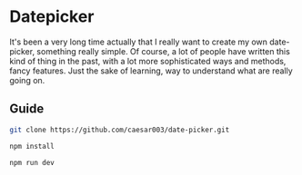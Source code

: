 # Datepicker

It's been a very long time actually that I really want to create my own date-picker, something really simple. Of course, a lot of people have written this kind of thing in the past, with a lot more sophisticated ways and methods, fancy features. Just the sake of learning, way to understand what are really going on. 

## Guide 

```sh
git clone https://github.com/caesar003/date-picker.git
```

```sh
npm install
```

```sh
npm run dev
```
